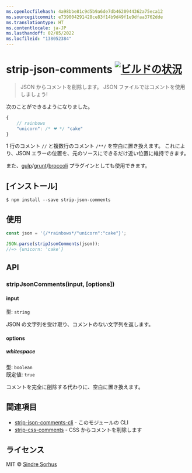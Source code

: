 ```yaml
---
ms.openlocfilehash: 4a98bbe81c9d5b9a6de7db4620944362a75eca12
ms.sourcegitcommit: e739004291428ce83f14b9d49f1e9dfaa3762dde
ms.translationtype: HT
ms.contentlocale: ja-JP
ms.lasthandoff: 02/05/2022
ms.locfileid: "138052384"
---
```

# <a name="strip-json-comments-build-statushttpstravis-ciorgsindresorhusstrip-json-comments"></a>strip-json-comments [![ビルドの状況](https://travis-ci.org/sindresorhus/strip-json-comments.svg?branch=master)](https://travis-ci.org/sindresorhus/strip-json-comments)

> JSON からコメントを削除します。 JSON ファイルではコメントを使用しましょう!

次のことができるようになりました。

```js
{
    // rainbows
    "unicorn": /* ❤ */ "cake"
}
```

1 行のコメント `//` と複数行のコメント `/**/` を空白に置き換えます。 これにより、JSON エラーの位置を、元のソースにできるだけ近い位置に維持できます。

また、[gulp](https://github.com/sindresorhus/gulp-strip-json-comments)/[grunt](https://github.com/sindresorhus/grunt-strip-json-comments)/[broccoli](https://github.com/sindresorhus/broccoli-strip-json-comments) プラグインとしても使用できます。


## <a name="install"></a>[インストール]

```
$ npm install --save strip-json-comments
```


## <a name="usage"></a>使用

```js
const json = '{/*rainbows*/"unicorn":"cake"}';

JSON.parse(stripJsonComments(json));
//=> {unicorn: 'cake'}
```


## <a name="api"></a>API

### <a name="stripjsoncommentsinput-options"></a>stripJsonComments(input, [options])

#### <a name="input"></a>input

型: `string`

JSON の文字列を受け取り、コメントのない文字列を返します。

#### <a name="options"></a>options

##### <a name="whitespace"></a>whitespace

型: `boolean`  
既定値: `true`

コメントを完全に削除する代わりに、空白に置き換えます。


## <a name="related"></a>関連項目

- [strip-json-comments-cli](https://github.com/sindresorhus/strip-json-comments-cli) - このモジュールの CLI
- [strip-css-comments](https://github.com/sindresorhus/strip-css-comments) - CSS からコメントを削除します


## <a name="license"></a>ライセンス

MIT © [Sindre Sorhus](http://sindresorhus.com)
